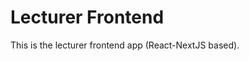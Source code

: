 # Lecturer Frontend

This is the lecturer frontend app (React-NextJS based).

<!-- TODO: add content to this README -->
